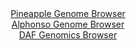 <div id="Pineapple_Genome_Browser" align="center">
  <a href="https://igv.org/app/?sessionURL=blob:zZJta9swFIX_i6BlA8eW7diuDWW4bZomfVuauklTilEc2dEqS64k23kh_31a2diXDpoPGwOBpIuke87RswUNFpJwBiLgmLZn2jYwgFzydozKiuIbVGIJohxRiQ0gcI4FZhkG0RbkSCqU3F3pm0ulKhlZFlFVp0Ss4KZ0TVSiDWeolWbGS.uUU4rmXCDFhbROBGq4RYqm0.I5qipT93ZNz1oghSxEqyVnklsVZkXa6vfSX6W0wIyXOC1rqsibgFTr0RoXZo6.xJNxnGVYyku8HiyO48tB_OD2klnfP50ltxeTxJ8cjknBkKoFPh5iHA6nsROcBTfduybm9j3tjfPErR8P3LPD3qoiAstjO7CP3NAP_K4OhrAFXv1PnvUge_qu2quzgoXe1IfsPpz01.1UvG7Q.cofvevbAzsDUJ7VmgOQLUUQ2dBwoW94jt_5sbSPDAhDnY7gBERPzwZQAmUv.vjTFqh1pWkBEr_Wb.AYgIsFFiDqhBAGdhg6XjfowjC0d8YW1IL.vWjPk7swgE7sOH6aE6o0yotUskqaiDGzyXKz2OyZZW_2mFw8kq_x0rkuEvgwHS5n31g.gxn8Q5YG0K3fvk8b_Yiif0LdR4SYar4varPVy_XNgXMyurrdJHo.7083gYNGa38Q09H7Efna8H7x5FyUSOnzuqK3P4lrkCCIKV1oiCRzQolaT3SSvAWR7bgaXJBxyjWJQBTzT9CAhu3Bz78BdXfPu.8-">Pineapple Genome Browser</a>
</div>
<div id="Alphonso_Genome_Browser" align="center">
  <a href="https://igv.org/app/?sessionURL=blob:zZRfb9owFMW_i6VWmxQSOymBREITZWUtpaUUUfpHVXQJTjA4dmo7UIr47nWrTXvppPKwaZIf7Cvb95zjn7xFK6o0kwLFyHdJ3SUEOUjP5XoERcnpJRRUozgDrqmDFM2ooiKlKN6iDLSB8XXfnpwbU.rY85gpawWIXLo6cKGAFylgrd1UFl5Hcg5TqcBIpb1jBSvpsXxVW9MplKVrewdu3ZuBAQ94OZdCS6.kIk_W9r7kVynJqZAFTYqKG_YuILF6rMaZm8G39mTUTlOq9TndnM1a7fOz9k1wMr7_EXbux4PTyTicHI5YLsBUirbCil8MBxc33fGBf.wXi4yT8zYd3kVi2NcHwffDk.eSKapbpEGaQRSGzchGw8SMPv9Pru1gezpvjnw_7TXuls.Xywxwr7O0z7o4kR28_oPvnYO4TCtLAkrnqhET7AQ4dOp.WHubkqaD8Vs6SjIUPzw6yChIl3b7wxaZTWl5QZo.Ve_oOEiqGVUorkUYN0gU.fWjxhGOIrJztqhS_O9F2x1fRw3st30_TDLGjYV5lmhRaheEcFdp5uYve2YZXIVXt.xWYjWd58eDajnw.YIINezJj7KMsPVvW78_nzX6GUX_hLrPCHHNdF_UQCwm_VPcNeGZYfNFB9f7qvukJtHo43jefp_9osmkKsDY_bZilz9pW4FiIIwtrJhmU8aZ2UxsinKNYuIHFlqUSi4thUjl0y_YwQ6p46._4Qx2j7tX">Alphonso Genome Browser</a>
</div>


<div id="DAF_Genomics_Browser" align="center">
  <a href="https://igv.org/app/?sessionURL=blob:tZFra9swFIb_iyD95EtkO3ZsCMPZ2i1xu45mTqClhFPnODa1JFeSm3Qh_33CbRlslDHoQBIS5_K.Os.BPKJUteAkIZ5DRw6lxCKqErsFsLbBr8BQkaSERqFFJJYokRdIkgMpQWnIr85NZaV1qxLX3UBpb5ELVhfKUb4Dra1Epys0qbbnAIMfgsNOOYVgJlmDC01bCa6EC0WBStlDt0W.Xe_AHK.xdd8S16xrdN2rro0JY2zjlGDc1nyD.78Y.Q_KZtUf0tUi7eszfJptJmk2S5f.aX79Ofx4nV9.WeXh6mRRbznoTuLkbhkU.fRymj3s57paKpwvxQXlI97kA__Tyem.rSWqCY3o2I_DMB6To0UaUXQGASkqSRMaWJE3trwgsF.u_ig0M5CiJsnNrUW0hOLepN8ciH5qDSii8KHrmVlEyA1KktjxcBjROPZGQRQM45gerQPpZPPOJM_yqzgaeqnnhc4dMKNf1k0_PiP0Z_C9MP7W2ex_xdQWA.8M7tX3LBx40_2IMvjG1GM2i.fb_Xn6BiqLvPm1UkgG2oSeny9goDGKDLn.RcY_3h5_Ag--">DAF Genomics Browser</a>
</div>
